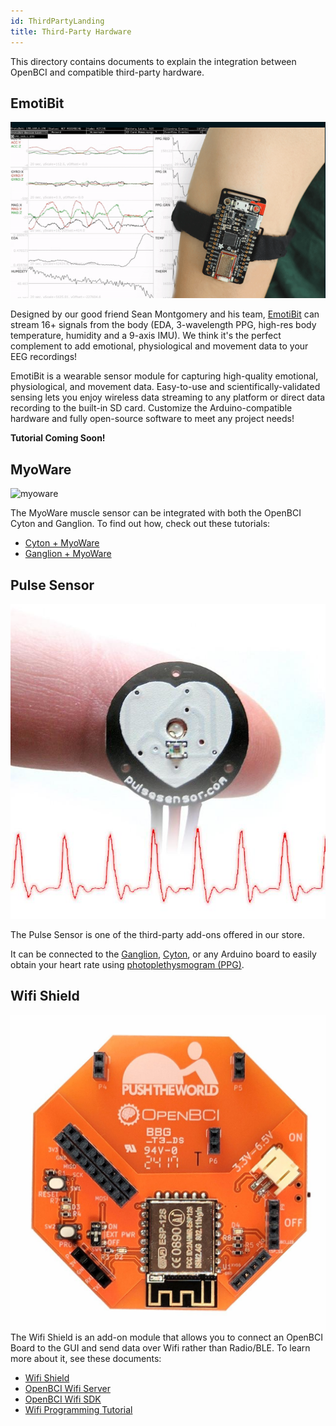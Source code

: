 ```yaml
---
id: ThirdPartyLanding
title: Third-Party Hardware
---
```


This directory contains documents to explain the integration between OpenBCI and compatible third-party hardware.

## EmotiBit

![EmotiBit](../assets/ThirdPartyImages/Emotibit.png)

Designed by our good friend Sean Montgomery and his team, [EmotiBit](emotibit.com) can stream 16+ signals from the body (EDA, 3-wavelength PPG, high-res body temperature, humidity and a 9-axis IMU). We think it's the perfect complement to add emotional, physiological and movement data to your EEG recordings!

EmotiBit is a wearable sensor module for capturing high-quality emotional, physiological, and movement data. Easy-to-use and scientifically-validated sensing lets you enjoy wireless data streaming to any platform or direct data recording to the built-in SD card. Customize the Arduino-compatible hardware and fully open-source software to meet any project needs!

**Tutorial Coming Soon!**

## MyoWare

![myoware](assets/ThirdPartyImages/myoware.jpg)

The MyoWare muscle sensor can be integrated with both the OpenBCI Cyton and Ganglion. To find out how, check out these tutorials:
* [Cyton + MyoWare](05ThirdParty/01-Myoware/14-MyoWare_Integration.md)
* [Ganglion + MyoWare](05ThirdParty/01-Myoware/15-MyoWare_Integration_Ganglion.md)

## Pulse Sensor

![pulse sensor](../assets/ThirdPartyImages/Pulse_sensor.jpg)

The Pulse Sensor is one of the third-party add-ons offered in our store.

It can be connected to the [Ganglion](https://shop.openbci.com/collections/frontpage/products/pre-order-ganglion-board), [Cyton](https://shop.openbci.com/collections/frontpage/products/cyton-biosensing-board-8-channel), or any Arduino board to easily obtain your heart rate using [photoplethysmogram (PPG)](https://en.wikipedia.org/wiki/Photoplethysmogram).


## Wifi Shield

![wifi shield](../assets/ThirdPartyImages/wifi_shield.jpg)
The Wifi Shield is an add-on module that allows you to connect an OpenBCI Board to the GUI and send data over Wifi rather than Radio/BLE.
To learn more about it, see these documents:

* [Wifi Shield](05ThirdParty/03-WiFiShield/01-Wifi.md)
* [OpenBCI Wifi Server](05ThirdParty/03-WiFiShield/03-OpenBCI_Wifi_Server.md)
* [OpenBCI Wifi SDK](05ThirdParty/03-WiFiShield/08-OpenBCI_Wifi_SDK.md)
* [Wifi Programming Tutorial](05ThirdParty/03-WiFiShield/12-Wifi_Programming_Tutorial.md)

